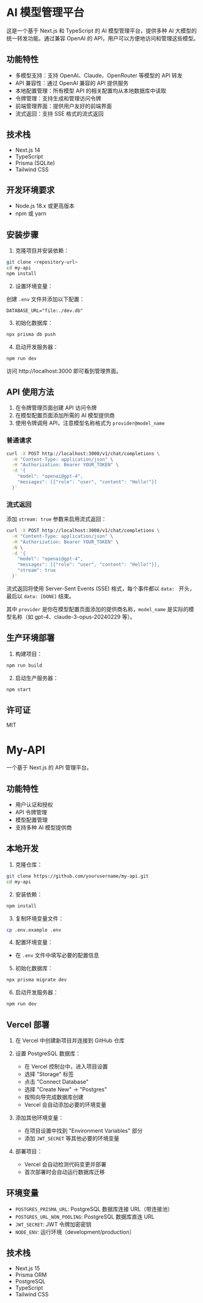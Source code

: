 # AI 模型管理平台

这是一个基于 Next.js 和 TypeScript 的 AI 模型管理平台，提供多种 AI 大模型的统一转发功能。通过兼容 OpenAI 的 API，用户可以方便地访问和管理这些模型。

## 功能特性

- 多模型支持：支持 OpenAI、Claude、OpenRouter 等模型的 API 转发
- API 兼容性：通过 OpenAI 兼容的 API 提供服务
- 本地配置管理：所有模型 API 的相关配置均从本地数据库中读取
- 令牌管理：支持生成和管理访问令牌
- 前端管理界面：提供用户友好的前端界面
- 流式返回：支持 SSE 格式的流式返回

## 技术栈

- Next.js 14
- TypeScript
- Prisma (SQLite)
- Tailwind CSS

## 开发环境要求

- Node.js 18.x 或更高版本
- npm 或 yarn

## 安装步骤

1. 克隆项目并安装依赖：

```bash
git clone <repository-url>
cd my-api
npm install
```

2. 设置环境变量：

创建 `.env` 文件并添加以下配置：

```
DATABASE_URL="file:./dev.db"
```

3. 初始化数据库：

```bash
npx prisma db push
```

4. 启动开发服务器：

```bash
npm run dev
```

访问 http://localhost:3000 即可看到管理界面。

## API 使用方法

1. 在令牌管理页面创建 API 访问令牌
2. 在模型配置页面添加所需的 AI 模型提供商
3. 使用令牌调用 API，注意模型名称格式为 `provider@model_name`

### 普通请求

```bash
curl -X POST http://localhost:3000/v1/chat/completions \
  -H "Content-Type: application/json" \
  -H "Authorization: Bearer YOUR_TOKEN" \
  -d '{
    "model": "openai@gpt-4",
    "messages": [{"role": "user", "content": "Hello!"}]
  }'
```

### 流式返回

添加 `stream: true` 参数来启用流式返回：

```bash
curl -X POST http://localhost:3000/v1/chat/completions \
  -H "Content-Type: application/json" \
  -H "Authorization: Bearer YOUR_TOKEN" \
  -N \
  -d '{
    "model": "openai@gpt-4",
    "messages": [{"role": "user", "content": "Hello!"}],
    "stream": true
  }'
```

流式返回将使用 Server-Sent Events (SSE) 格式，每个事件都以 `data: ` 开头，最后以 `data: [DONE]` 结束。

其中 `provider` 是你在模型配置页面添加的提供商名称，`model_name` 是实际的模型名称（如 gpt-4、claude-3-opus-20240229 等）。

## 生产环境部署

1. 构建项目：

```bash
npm run build
```

2. 启动生产服务器：

```bash
npm start
```

## 许可证

MIT

# My-API

一个基于 Next.js 的 API 管理平台。

## 功能特性

- 用户认证和授权
- API 令牌管理
- 模型配置管理
- 支持多种 AI 模型提供商

## 本地开发

1. 克隆仓库：
```bash
git clone https://github.com/yourusername/my-api.git
cd my-api
```

2. 安装依赖：
```bash
npm install
```

3. 复制环境变量文件：
```bash
cp .env.example .env
```

4. 配置环境变量：
- 在 `.env` 文件中填写必要的配置信息

5. 初始化数据库：
```bash
npx prisma migrate dev
```

6. 启动开发服务器：
```bash
npm run dev
```

## Vercel 部署

1. 在 Vercel 中创建新项目并连接到 GitHub 仓库

2. 设置 PostgreSQL 数据库：
   - 在 Vercel 控制台中，进入项目设置
   - 选择 "Storage" 标签
   - 点击 "Connect Database"
   - 选择 "Create New" -> "Postgres"
   - 按照向导完成数据库创建
   - Vercel 会自动添加必要的环境变量

3. 添加其他环境变量：
   - 在项目设置中找到 "Environment Variables" 部分
   - 添加 `JWT_SECRET` 等其他必要的环境变量

4. 部署项目：
   - Vercel 会自动检测代码变更并部署
   - 首次部署时会自动运行数据库迁移

## 环境变量

- `POSTGRES_PRISMA_URL`: PostgreSQL 数据库连接 URL（带连接池）
- `POSTGRES_URL_NON_POOLING`: PostgreSQL 数据库直连 URL
- `JWT_SECRET`: JWT 令牌加密密钥
- `NODE_ENV`: 运行环境（development/production）

## 技术栈

- Next.js 15
- Prisma ORM
- PostgreSQL
- TypeScript
- Tailwind CSS
